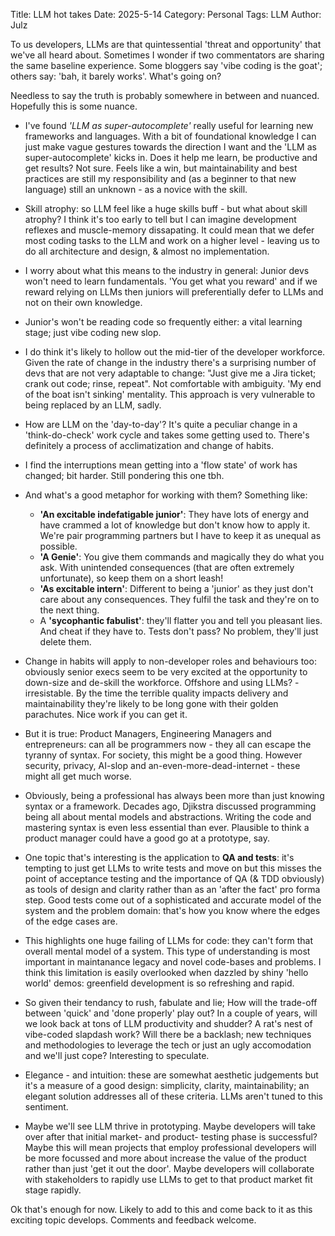 Title: LLM hot takes
Date: 2025-5-14
Category: Personal
Tags: LLM
Author: Julz

To us developers, LLMs are that quintessential 'threat and opportunity' that we've all heard about. Sometimes I wonder if 
two commentators are sharing the same baseline experience. Some bloggers say 'vibe coding is the goat'; others say: 'bah, it barely works'. What's going on?

Needless to say the truth is probably somewhere in between and nuanced. Hopefully this is some nuance.

* I've found _'LLM as super-autocomplete'_ really useful for learning new frameworks and languages. With a bit of foundational knowledge I can just make vague gestures towards
the direction I want and the 'LLM as super-autocomplete' kicks in. Does it help me learn, be productive and get results? Not sure. Feels like a win, but maintainability and best practices are 
  still my responsibility and (as a beginner to that new language) still an unknown - as a novice with the skill.
* Skill atrophy: so LLM feel like a huge skills buff - but what about skill atrophy? I think it's too early to tell but I can imagine development reflexes and muscle-memory 
  dissapating. 
  It could mean that we defer most coding tasks to the LLM and work on a higher level - leaving us to do all architecture and design, & almost no implementation.
* I worry about what this means to the industry in general: Junior devs won't need to learn fundamentals. 'You get what you reward' and if we reward relying on LLMs then juniors will preferentially defer to LLMs and not on their own knowledge.
* Junior's won't be reading code so frequently either: a vital learning stage; just vibe coding new slop.  
* I do think it's likely to hollow out the mid-tier of the developer workforce. Given the rate of change in the industry there's a surprising number of devs that are not very adaptable to change: 
  "Just give me a Jira ticket; crank out code; rinse, repeat". Not comfortable with ambiguity. 'My end of the boat isn't sinking' mentality. This approach is very vulnerable to being replaced by an LLM,  sadly.
* How are LLM on the 'day-to-day'? It's quite a peculiar change in a 'think-do-check' work cycle and takes some getting used to. There's definitely a process of acclimatization and change of habits. 
* I find the interruptions mean getting into a 'flow state' of work has changed; bit harder. Still pondering this one tbh.
* And 
  what's a good metaphor for 
  working with 
  them? Something like:
  * **'An excitable indefatigable junior'**: They have lots of energy and have crammed a lot of knowledge but don't know how to apply it. We're pair programming partners but I have to keep it as 
    unequal 
  as possible.
  * **'A Genie'**: You give them commands and magically they do what you ask. With unintended consequences (that are often extremely unfortunate), so keep them on a short leash!
  * **'As excitable intern'**: Different to being a 'junior' as they just don't care about any consequences. They fulfil the task and they're on to the next thing.
  * A **'sycophantic fabulist'**: they'll flatter you and tell you pleasant lies. And cheat if they have to. Tests don't pass? No problem, they'll just delete them.

* Change in habits will apply to non-developer roles and behaviours too: obviously senior execs seem to be very excited at the opportunity to down-size and de-skill the workforce. Offshore and 
  using 
  LLMs? - irresistable. By the time the terrible quality impacts delivery and maintainability they're likely to be long gone with their golden parachutes. Nice work if you can get it.
* But it is true: Product Managers, Engineering Managers and entrepreneurs: can all be programmers now - they all can escape the tyranny of syntax. For society, this might be a good thing. 
  However security, privacy, AI-slop and an-even-more-dead-internet - these might all get much worse.
* Obviously, being a professional has always been more than just knowing syntax or a framework. Decades ago, Djikstra discussed programming being all about mental models and abstractions. Writing 
  the 
  code and mastering syntax is even less essential than ever. Plausible to think a product manager could have a good go at a prototype, say.
* One topic that's interesting is the application to **QA and tests**: it's tempting to just get LLMs to write tests and move on but this misses the point of acceptance testing and the importance of 
  QA (& TDD obviously) as tools of design and clarity rather than as an 'after the fact' pro forma step. Good tests come out of a sophisticated and accurate model of the system and the problem 
  domain: that's how you know where the edges of the edge cases are.
* This highlights one huge failing of LLMs for code: they can't form that overall mental model of a system. This type of understanding is most important in maintanance 
  legacy and novel code-bases and problems. I think this limitation is easily overlooked when dazzled by shiny 'hello world' demos: greenfield development is so refreshing and rapid.
* So given their tendancy to rush, fabulate and lie; How will the trade-off between 'quick' and 'done properly' play out? In a couple of years, will we look back at tons of LLM productivity and 
  shudder? A rat's nest of vibe-coded slapdash work? Will there be a backlash; new techniques and methodologies to leverage the tech or just an ugly accomodation and we'll just cope? Interesting to 
  speculate.
* Elegance - and intuition: these are somewhat aesthetic judgements but it's a measure of a good design: simplicity, clarity, maintainability; an elegant solution addresses all of these criteria. 
  LLMs aren't tuned to this sentiment.
* Maybe we'll see LLM thrive in prototyping. Maybe developers will take over after that initial market- and product- testing phase is successful? Maybe this will mean projects that employ 
  professional developers will be more 
  focussed and more about increase the value of the product rather than just 'get it out the door'. Maybe developers will collaborate with stakeholders to rapidly use LLMs to get to that product 
  market fit stage rapidly.

Ok that's enough for now. Likely to add to this and come back to it as this exciting topic develops. Comments and feedback welcome.